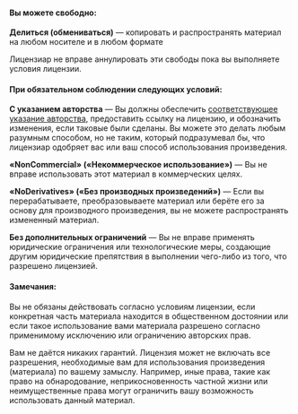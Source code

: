#### Вы можете свободно:

**Делиться (обмениваться)** — копировать и распространять материал на любом носителе и в любом формате

Лицензиар не вправе аннулировать эти свободы пока вы выполняете условия лицензии.

#### При обязательном соблюдении следующих условий:

**С указанием авторства** — Вы должны обеспечить [соответствующее указание авторства](https://wiki.creativecommons.org/wiki/License_Versions#Detailed_attribution_comparison_chart), предоставить ссылку на лицензию, и обозначить изменения, если таковые были сделаны. Вы можете это делать любым разумным способом, но не таким, который подразумевал бы, что лицензиар одобряет вас или ваш способ использования произведения. 

**«NonCommercial» («Некоммерческое использование»)** — Вы не вправе использовать этот материал в коммерческих целях.

**«NoDerivatives» («Без производных произведений»)** — Если вы перерабатываете, преобразовываете материал или берёте его за основу для производного произведения, вы не можете распространять измененный материал. 

**Без дополнительных ограничений** — Вы не вправе применять юридические ограничения или технологические меры, создающие другим юридические препятствия в выполнении чего-либо из того, что разрешено лицензией. 

#### Замечания: 

Вы не обязаны действовать согласно условиям лицензии, если конкретная часть материала находится в общественном достоянии или если такое использование вами материала разрешено согласно применимому исключению или ограничению авторских прав. 

Вам не даётся никаких гарантий. Лицензия может не включать все разрешения, необходимые вам для использования произведения (материала) по вашему замыслу. Например, иные права, такие как право на обнародование, неприкосновенность частной жизни или неимущественные права могут ограничить вашу возможность использовать данный материал. 

